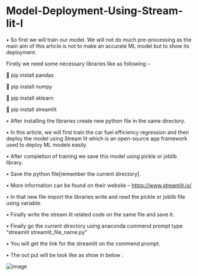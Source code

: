 # Model-Deployment-Using-Stream-lit-I





•	So first we will train our model. We will not do much pre-processing as the main aim of this article is not to make an accurate ML model but to show its deployment.
          
          
Firstly we need some necessary libraries like as following –

	pip install pandas

	pip install numpy

	pip install sklearn

	pip install streamlit



•	After installing the libraries create new python file in the same  directory.


•	In this article, we will first train the car fuel efficiency regression and then deploy the model using Stream lit which is an open-source app framework used to  deploy ML models easily.


•	After completion of training we save this model using pickle or joblib library.


•	Save the python file[remember the current directory].



•	More information can be found on their website – https://www.streamlit.io/



•	In that new file import the libraries write and read the  pickle or joblib file using variable.


•	Finally write the stream lit related code on the same file and save it.


•	Finally go the current directory using anaconda commend prompt type “streamlit  streamlit_file_name.py” 


•	You will get the link for the streamlit on the commend prompt.


•	The out put will be look like as show in below  .



 
![image](https://user-images.githubusercontent.com/46403000/201457862-b473c01c-77f4-4d6d-b0c5-a9c59b2c92b4.png)
